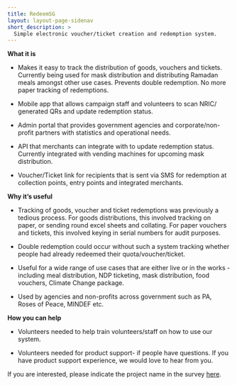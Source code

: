 ```yaml
---
title: RedeemSG
layout: layout-page-sidenav
short_description: >
  Simple electronic voucher/ticket creation and redemption system.
---
```


**What it is**

- Makes it easy to track the distribution of goods, vouchers and tickets. Currently being used for mask distribution and distributing Ramadan meals amongst other use cases. Prevents double redemption. No more paper tracking of redemptions.

- Mobile app that allows campaign staff and volunteers to scan NRIC/ generated QRs and update redemption status.

- Admin portal that provides government agencies and corporate/non-profit partners with statistics and operational needs.

- API that merchants can integrate with to update redemption status. Currently integrated with vending machines for upcoming mask distribution.

- Voucher/Ticket link for recipients that is sent via SMS for redemption at collection points, entry points and integrated merchants.

**Why it’s useful**

- Tracking of goods, voucher and ticket redemptions was previously a tedious process. For goods distributions, this involved tracking on paper, or sending round excel sheets and collating. For paper vouchers and tickets, this involved keying in serial numbers for audit purposes.

- Double redemption could occur without such a system tracking whether people had already redeemed their quota/voucher/ticket.

- Useful for a wide range of use cases that are either live or in the works - including meal distribution, NDP ticketing, mask distribution, food vouchers, Climate Change package.

- Used by agencies and non-profits across government such as PA, Roses of Peace, MINDEF etc.

**How you can help**

- Volunteers needed to help train volunteers/staff on how to use our system.

- Volunteers needed for product support- if people have questions. If you have product support experience, we would love to hear from you.

If you are interested, please indicate the project name in the survey [here](https://go.gov.sg/govtech-volunteers).
